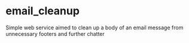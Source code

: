 # email_cleanup
Simple web service aimed to clean up a body of an email message from unnecessary footers and further chatter
